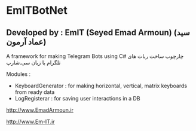 # EmITBotNet
## Developed by : EmIT (Seyed Emad Armoun) (سید عماد آرمون)
A framework for making Telegram Bots using C#
چارچوب ساخت ربات های تلگرام با زبان سی.شارپ

Modules :
* KeyboardGenerator : for making horizontal, vertical, matrix keyboards from ready data
* LogRegisterar : for saving user interactions in a DB

http://www.EmadArmoun.ir

http://www.Em-IT.ir
